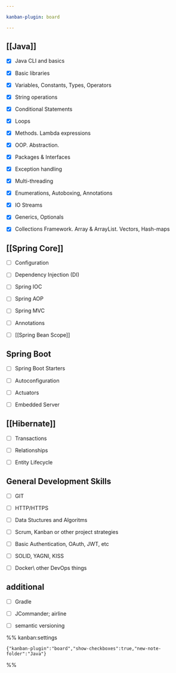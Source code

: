 ```yaml
---

kanban-plugin: board

---
```


## [[Java]]

- [x] Java CLI and basics
- [x] Basic libraries
- [x] Variables, Constants, Types, Operators
- [x] String operations
- [x] Conditional Statements
- [x] Loops
- [x] Methods. Lambda expressions
- [x] OOP. Abstraction.
- [x] Packages & Interfaces
- [x] Exception handling
- [x] Multi-threading
- [x] Enumerations, Autoboxing,  Annotations
- [x] IO Streams
- [x] Generics, Optionals
- [x] Collections Framework. Array & ArrayList. Vectors, Hash-maps


## [[Spring Core]]

- [ ] Configuration
- [ ] Dependency Injection (DI)
- [ ] Spring IOC
- [ ] Spring AOP
- [ ] Spring MVC
- [ ] Annotations
- [ ] [[Spring Bean Scope]]


## Spring Boot

- [ ] Spring Boot Starters
- [ ] Autoconfiguration
- [ ] Actuators
- [ ] Embedded Server


## [[Hibernate]]

- [ ] Transactions
- [ ] Relationships
- [ ] Entity Lifecycle


## General Development Skills

- [ ] GIT
- [ ] HTTP/HTTPS
- [ ] Data Stuctures and Algoritms
- [ ] Scrum, Kanban or other project strategies
- [ ] Basic Authentication, OAuth, JWT, etc
- [ ] SOLID, YAGNI, KISS
- [ ] Docker\ other DevOps things


## additional

- [ ] Gradle
- [ ] JCommander; airline
- [ ] semantic versioning




%% kanban:settings
```
{"kanban-plugin":"board","show-checkboxes":true,"new-note-folder":"Java"}
```
%%
